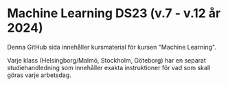 # Machine Learning DS23 (v.7 - v.12 år 2024)
Denna GitHub sida innehåller kursmaterial för kursen "Machine Learning".

Varje klass (Helsingborg/Malmö, Stockholm, Göteborg) har en separat studiehandledning som innehåller exakta instruktioner för vad som skall göras varje arbetsdag.
